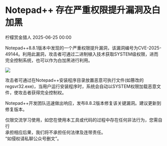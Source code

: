 #  Notepad++ 存在严重权限提升漏洞及白加黑  
 柠檬赏金猎人   2025-06-25 00:00  
  
Notepad++8.8.1版本中发现的一个严重权限提升漏洞，该漏洞编号为CVE-2025-49144。利用此漏洞，攻击者可通过二进制植入技术获取SYSTEM级权限，进而完全控制系统，也可以作为白加黑进行利用。  
  
  
![](https://mmbiz.qpic.cn/sz_mmbiz_png/OkRKg4J9smVZql0hkh4YOfC305Y2YFE9bCWePfOY8hLVDOcWHgP5ohRiaXibGXZInb7Jt3pNQTqqkDOPEfNtkZIQ/640?wx_fmt=png "")  
  
  
攻击者可通过在Notepad++安装程序目录放置恶意可执行文件(如篡改的regsvr32.exe)，当用户运行安装程序时，系统会自动以SYSTEM权限加载恶意文件，使攻击者获得完全控制权。  
  
  
Notepad++开发团队迅速做出响应，发布8.8.2版本修复该关键漏洞。建议更新到修复版本。  
  
  
仅限交流学习使用，如您在使用本工具或代码的过程中存在任何非法行为，您需自行  
承担相应后果，我们将不承担任何法律及连带责任。  
“如侵权请私聊公众号删文”。  
  
  
  
  
